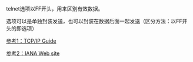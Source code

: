 <!--markdown-->telnet选项以FF开头，用来区别有效数据。
选项可以是单独封装发送，也可以封装在数据后面一起发送（区分方法：以FF开头的即选项）

[参考1：TCP/IP Guide](http://www.tcpipguide.com/free/t_TelnetOptionsandOptionNegotiation.htm)

[参考2：IANA Web site](https://www.iana.org/assignments/telnet-options/telnet-options.xhtml)	